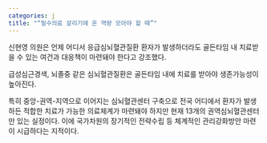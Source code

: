 ```yaml
---
categories: j
title: "“필수의료 살리기에 온 역량 모아야 할 때”"
---
```

신현영 의원은 언제 어디서 응급심뇌혈관질환 환자가 발생하더라도 골든타임 내 치료받을 수 있는 여건과 대응책이 마련돼야 한다고 강조했다.



급성심근경색, 뇌졸중&nbsp;같은 심뇌혈관질환은 골든타임 내에 치료를 받아야 생존가능성이 높아진다.

특히 중앙-권역-지역으로 이어지는 심뇌혈관센터 구축으로 전국 어디에서 환자가 발생하든 적합한 치료가 가능한 의료체계가 마련돼야 하지만 현재 13개의 권역심뇌혈관센터만 있는 실정이다.&nbsp;이에 국가차원의 장기적인 전략수립 등 체계적인 관리강화방안 마련이 시급하다는 지적이다.&nbsp;

